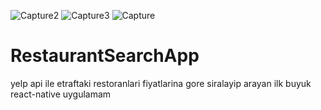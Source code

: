 ![Capture2](https://user-images.githubusercontent.com/75074894/121503052-62f94b80-c9e9-11eb-9efc-6c0ee67a39e4.PNG)
![Capture3](https://user-images.githubusercontent.com/75074894/121503059-642a7880-c9e9-11eb-96ae-2cf07dcd10e1.PNG)
![Capture](https://user-images.githubusercontent.com/75074894/121503064-64c30f00-c9e9-11eb-843c-f7b7b7a1c381.PNG)
# RestaurantSearchApp
  yelp api ile etraftaki restoranlari fiyatlarina gore siralayip arayan ilk buyuk react-native uygulamam
